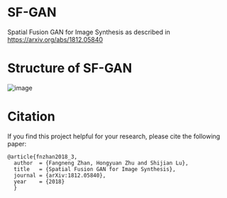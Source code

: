 # SF-GAN
Spatial Fusion GAN for Image Synthesis as described in https://arxiv.org/abs/1812.05840

# Structure of SF-GAN
![image](https://github.com/fnzhan/SF-GAN/blob/master/tructure.png)

# Citation
If you find this project helpful for your research, please cite the following paper:
```
@article{fnzhan2018_3,
  author  = {Fangneng Zhan, Hongyuan Zhu and Shijian Lu},
  title   = {Spatial Fusion GAN for Image Synthesis},
  journal = {arXiv:1812.05840},
  year    = {2018}
  }
```
